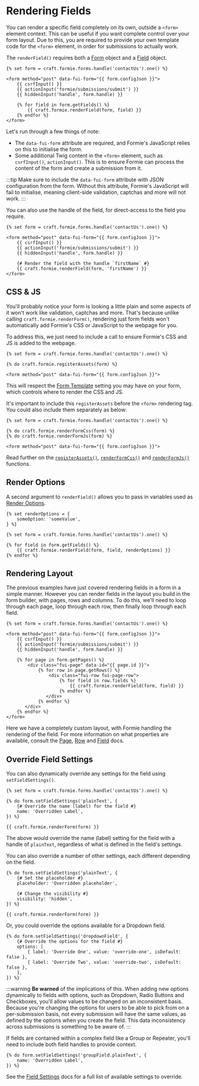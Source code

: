 # Rendering Fields
You can render a specific field completely on its own, outside a `<form>` element context. This can be useful if you want complete control over your form layout. Due to this, you are required to provide your own template code for the `<form>` element, in order for submissions to actually work.

The `renderField()` requires both a [Form](docs:developers/form) object and a [Field](docs:developers/field) object.

```twig
{% set form = craft.formie.forms.handle('contactUs').one() %}

<form method="post" data-fui-form="{{ form.configJson }}">
    {{ csrfInput() }}
    {{ actionInput('formie/submissions/submit') }}
    {{ hiddenInput('handle', form.handle) }}

    {% for field in form.getFields() %}
        {{ craft.formie.renderField(form, field) }}
    {% endfor %}
</form>
```

Let's run through a few things of note:

- The `data-fui-form` attribute are required, and Formie's JavaScript relies on this to initialise the form.
- Some additional Twig content in the `<form>` element, such as `csrfInput()`, `actionInput()`. This is to ensure Formie can process the content of the form and create a submission from it.

:::tip
Make sure to include the `data-fui-form` attribute with JSON configuration from the form. Without this attribute, Formie's JavaScript will fail to initialise, meaning client-side validation, captchas and more will not work.
:::

You can also use the handle of the field, for direct-access to the field you require.

```twig
{% set form = craft.formie.forms.handle('contactUs').one() %}

<form method="post" data-fui-form="{{ form.configJson }}">
    {{ csrfInput() }}
    {{ actionInput('formie/submissions/submit') }}
    {{ hiddenInput('handle', form.handle) }}

    {# Render the field with the handle `firstName` #}
    {{ craft.formie.renderField(form, 'firstName') }}
</form>
```

## CSS & JS
You'll probably notice your form is looking a little plain and some aspects of it won't work like validation, captchas and more. That's because unlike calling `craft.formie.renderForm()`, rendering just form fields won't automatically add Formie's CSS or JavaScript to the webpage for you.

To address this, we just need to include a call to ensure Formie's CSS and JS is added to the webpage.

```twig
{% set form = craft.formie.forms.handle('contactUs').one() %}

{% do craft.formie.registerAssets(form) %}

<form method="post" data-fui-form="{{ form.configJson }}">
```

This will respect the [Form Template](docs:feature-tour/form-templates) setting you may have on your form, which controls where to render the CSS and JS.

It's important to include this `registerAssets` before the `<form>` rendering tag. You could also include them separately as below:

```twig
{% set form = craft.formie.forms.handle('contactUs').one() %}

{% do craft.formie.renderFormCss(form) %}
{% do craft.formie.renderFormJs(form) %}

<form method="post" data-fui-form="{{ form.configJson }}">
```

Read further on the [`registerAssets()`](docs:template-guides/available-variables#craft-formie-registerAssets), [`renderFormCss()`](docs:template-guides/available-variables#craft-formie-renderFormCss) and [`renderFormJs()`](docs:template-guides/available-variables#craft-formie-renderFormJs) functions.

## Render Options
A second argument to `renderField()` allows you to pass in variables used as [Render Options](docs:theming/render-options).

```twig
{% set renderOptions = {
    someOption: 'someValue',
} %}

{% set form = craft.formie.forms.handle('contactUs').one() %}

{% for field in form.getFields() %}
    {{ craft.formie.renderField(form, field, renderOptions) }}
{% endfor %}
```

## Rendering Layout
The previous examples have just covered rendering fields in a form in a simple manner. However you can render fields in the layout you build in the form builder, with pages, rows and columns. To do this, we'll need to loop through each page, loop through each row, then finally loop through each field.

```twig
{% set form = craft.formie.forms.handle('contactUs').one() %}

<form method="post" data-fui-form="{{ form.configJson }}">
    {{ csrfInput() }}
    {{ actionInput('formie/submissions/submit') }}
    {{ hiddenInput('handle', form.handle) }}

    {% for page in form.getPages() %}
        <div class="fui-page" data-id="{{ page.id }}">
            {% for row in page.getRows() %}
                <div class="fui-row fui-page-row">
                    {% for field in row.fields %}
                        {{ craft.formie.renderField(form, field) }}
                    {% endfor %}
               </div>
            {% endfor %}
       </div>
    {% endfor %}
</form>
```

Here we have a completely custom layout, with Formie handling the rendering of the field. For more information on what properties are available, consult the [Page](docs:developers/page), [Row](docs:developers/row) and [Field](docs:developers/field) docs.

## Override Field Settings
You can also dynamically override any settings for the field using `setFieldSettings()`.

```twig
{% set form = craft.formie.forms.handle('contactUs').one() %}

{% do form.setFieldSettings('plainText', {
    {# Override the name (label) for the field #}
    name: 'Overridden Label',
}) %}

{{ craft.formie.renderForm(form) }}
```

The above would override the name (label) setting for the field with a handle of `plainText`, regardless of what is defined in the field's settings.

You can also override a number of other settings, each different depending on the field.

```twig
{% do form.setFieldSettings('plainText', {
    {# Set the placeholder #}
    placeholder: 'Overridden placeholder',

    {# Change the visibility #}
    visibility: 'hidden',
}) %}

{{ craft.formie.renderForm(form) }}
```

Or, you could override the options available for a Dropdown field.

```twig
{% do form.setFieldSettings('dropdownField', {
    {# Override the options for the field #}
    options: [
        { label: 'Override One', value: 'override-one', isDefault: false },
        { label: 'Override Two', value: 'override-two', isDefault: false },
    ],
}) %}
```

:::warning
**Be warned** of the implications of this. When adding new options dynamically to fields with options, such as Dropdown, Radio Buttons and Checkboxes, you'll allow values to be changed on an inconsistent basis. Because you're changing the options for users to be able to pick from on a per-submission basis, not every submission will have the same values, as defined by the options when you create the field. This data inconsistency across submissions is something to be aware of.
:::

If fields are contained within a complex field like a Group or Repeater, you'll need to include both field handles to provide context.

```twig
{% do form.setFieldSettings('groupField.plainText', {
    name: 'Overridden Label',
}) %}
```

See the [Field Settings](docs:developers/field#field-settings) docs for a full list of available settings to override.
